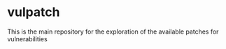 # vulpatch
This is the main repository for the exploration of the available patches for vulnerabilities
